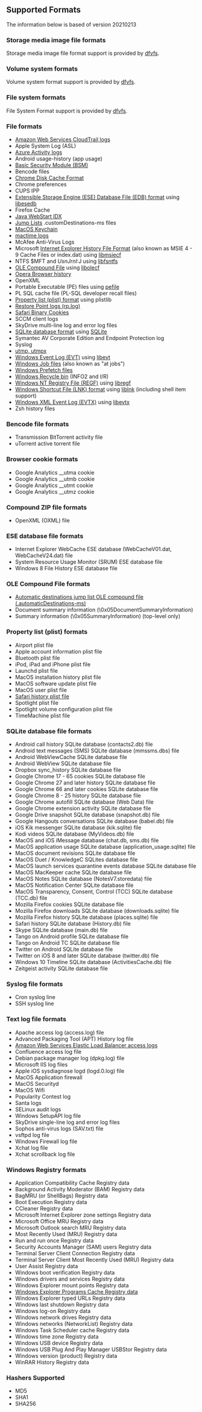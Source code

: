 ## Supported Formats

The information below is based of version 20210213

### Storage media image file formats

Storage media image file format support is provided by [dfvfs](https://dfvfs.readthedocs.io/en/latest/sources/Supported-formats.html#storage-media-types).

### Volume system formats

Volume system format support is provided by [dfvfs](https://dfvfs.readthedocs.io/en/latest/sources/Supported-formats.html#volume-systems).

### File system formats

File System Format support is provided by [dfvfs](https://dfvfs.readthedocs.io/en/latest/sources/Supported-formats.html#file-systems).

### File formats

* [Amazon Web Services CloudTrail logs](https://docs.aws.amazon.com/awscloudtrail/latest/userguide/cloudtrail-log-file-examples.html)
* Apple System Log (ASL)
* [Azure Activity logs](https://docs.microsoft.com/en-us/azure/azure-monitor/essentials/activity-log)
* Android usage-history (app usage)
* [Basic Security Module (BSM)](https://forensicswiki.xyz/wiki/index.php?title=Basic_Security_Module_(BSM)_file_format)
* Bencode files
* [Chrome Disk Cache Format](https://forensicswiki.xyz/wiki/index.php?title=Chrome_Disk_Cache_Format)
* Chrome preferences
* CUPS IPP
* [Extensible Storage Engine (ESE) Database File (EDB) format](https://forensicswiki.xyz/wiki/index.php?title=Extensible_Storage_Engine_(ESE)_Database_File_(EDB)_format) using [libesedb](https://github.com/libyal/libesedb)
* Firefox Cache
* [Java WebStart IDX](https://forensicswiki.xyz/wiki/index.php?title=Java)
* [Jump Lists](https://forensicswiki.xyz/wiki/index.php?title=Jump_Lists) .customDestinations-ms files
* [MacOS Keychain](https://github.com/libyal/dtformats/blob/main/documentation/MacOS%20keychain%20database%20file%20format.asciidoc)
* [mactime logs](https://forensicswiki.xyz/wiki/index.php?title=Mactime)
* McAfee Anti-Virus Logs
* Microsoft [Internet Explorer History File Format](https://forensicswiki.xyz/wiki/index.php?title=Internet_Explorer_History_File_Format) (also known as MSIE 4 - 9 Cache Files or index.dat) using [libmsiecf](https://github.com/libyal/libmsiecf)
* NTFS $MFT and $UsnJrnl:$J using [libfsntfs](https://github.com/libyal/libfsntfs)
* [OLE Compound File](https://forensicswiki.xyz/wiki/index.php?title=OLE_Compound_File) using [libolecf](https://github.com/libyal/libolecf)
* [Opera Browser history](https://forensicswiki.xyz/wiki/index.php?title=Opera)
* OpenXML
* Portable Executable (PE) files using [pefile](https://github.com/erocarrera/pefile)
* PL SQL cache file (PL-SQL developer recall files)
* [Property list (plist) format](https://forensicswiki.xyz/wiki/index.php?title=Property_list_(plist)) using plistlib
* [Restore Point logs (rp.log)](https://github.com/libyal/dtformats/blob/main/documentation/Restore%20point%20formats.asciidoc)
* [Safari Binary Cookies](https://github.com/libyal/dtformats/blob/main/documentation/Safari%20Cookies.asciidoc)
* SCCM client logs
* SkyDrive multi-line log and error log files
* [SQLite database format](https://forensicswiki.xyz/wiki/index.php?title=SQLite_database_format) using [SQLite](https://forensicswiki.xyz/wiki/index.php?title=SQLite)
* Symantec AV Corporate Edition and Endpoint Protection log
* Syslog
* [utmp, utmpx](https://github.com/libyal/dtformats/blob/main/documentation/Utmp%20login%20records%20format.asciidoc)
* [Windows Event Log (EVT)](https://forensicswiki.xyz/wiki/index.php?title=Windows_Event_Log_(EVT)) using [libevt](https://github.com/libyal/libevt)
* [Windows Job files](https://forensicswiki.xyz/wiki/index.php?title=Windows_Job_File_Format) (also known as "at jobs")
* [Windows Prefetch files](https://forensicswiki.xyz/wiki/index.php?title=Windows_Prefetch_File_Format)
* [Windows Recycle bin](https://forensicswiki.xyz/wiki/index.php?title=Windows#Recycle_Bin) (INFO2 and $I/$R)
* [Windows NT Registry File (REGF)](https://forensicswiki.xyz/wiki/index.php?title=Windows_NT_Registry_File_(REGF)) using [libregf](https://github.com/libyal/libregf)
* [Windows Shortcut File (LNK) format](https://forensicswiki.xyz/wiki/index.php?title=LNK) using [liblnk](https://github.com/libyal/liblnk) (including shell item support)
* [Windows XML Event Log (EVTX)](https://forensicswiki.xyz/wiki/index.php?title=Windows_XML_Event_Log_(EVTX)) using [libevtx](https://github.com/libyal/libevtx)
* Zsh history files

### Bencode file formats

* Transmission BitTorrent activity file
* uTorrent active torrent file

### Browser cookie formats

* Google Analytics __utma cookie
* Google Analytics __utmb cookie
* Google Analytics __utmt cookie
* Google Analytics __utmz cookie

### Compound ZIP file formats

* OpenXML (OXML) file

### ESE database file formats

* Internet Explorer WebCache ESE database (WebCacheV01.dat, WebCacheV24.dat) file
* System Resource Usage Monitor (SRUM) ESE database file
* Windows 8 File History ESE database file

### OLE Compound File formats

* [Automatic destinations jump list OLE compound file (.automaticDestinations-ms)](https://forensicswiki.xyz/wiki/index.php?title=Jump_Lists)
* Document summary information (\0x05DocumentSummaryInformation)
* Summary information (\0x05SummaryInformation) (top-level only)

### Property list (plist) formats

* Airport plist file
* Apple account information plist file
* Bluetooth plist file
* iPod, iPad and iPhone plist file
* Launchd plist file
* MacOS installation history plist file
* MacOS software update plist file
* MacOS user plist file
* [Safari history plist file](https://forensicswiki.xyz/wiki/index.php?title=Apple_Safari)
* Spotlight plist file
* Spotlight volume configuration plist file
* TimeMachine plist file

### SQLite database file formats

* Android call history SQLite database (contacts2.db) file
* Android text messages (SMS) SQLite database (mmssms.dbs) file
* Android WebViewCache SQLite database file
* Android WebView SQLite database file
* Dropbox sync_history SQLite database file
* Google Chrome 17 - 65 cookies SQLite database file
* Google Chrome 27 and later history SQLite database file
* Google Chrome 66 and later cookies SQLite database file
* Google Chrome 8 - 25 history SQLite database file
* Google Chrome autofill SQLite database (Web Data) file
* Google Chrome extension activity SQLite database file
* Google Drive snapshot SQLite database (snapshot.db) file
* Google Hangouts conversations SQLite database (babel.db) file
* iOS Kik messenger SQLite database (kik.sqlite) file
* Kodi videos SQLite database (MyVideos.db) file
* MacOS and iOS iMessage database (chat.db, sms.db) file
* MacOS application usage SQLite database (application_usage.sqlite) file
* MacOS document revisions SQLite database file
* MacOS Duet / KnowledgeC SQLites database file
* MacOS launch services quarantine events database SQLite database file
* MacOS MacKeeper cache SQLite database file
* MacOS Notes SQLite database (NotesV7.storedata) file
* MacOS Notification Center SQLite database file
* MacOS Transparency, Consent, Control (TCC) SQLite database (TCC.db) file
* Mozilla Firefox cookies SQLite database file
* Mozilla Firefox downloads SQLite database (downloads.sqlite) file
* Mozilla Firefox history SQLite database (places.sqlite) file
* Safari history SQLite database (History.db) file
* Skype SQLite database (main.db) file
* Tango on Android profile SQLite database file
* Tango on Android TC SQLite database file
* Twitter on Android SQLite database file
* Twitter on iOS 8 and later SQLite database (twitter.db) file
* Windows 10 Timeline SQLite database (ActivitiesCache.db) file
* Zeitgeist activity SQLite database file

### Syslog file formats

* Cron syslog line
* SSH syslog line

### Text log file formats

* Apache access log (access.log) file
* Advanced Packaging Tool (APT) History log file
* [Amazon Web Services Elastic Load Balancer access logs](https://docs.aws.amazon.com/elasticloadbalancing/latest/application/load-balancer-access-logs.html#access-log-file-format)
* Confluence access log file
* Debian package manager log (dpkg.log) file
* Microsoft IIS log files
* Apple iOS sysdiagnose logd (logd.0.log) file
* MacOS Application firewall
* MacOS Securityd
* MacOS Wifi
* Popularity Contest log
* Santa logs
* SELinux audit logs
* Windows SetupAPI log file
* SkyDrive single-line log and error log files
* Sophos anti-virus logs (SAV.txt) file
* vsftpd log file
* Windows Firewall log file
* Xchat log file
* Xchat scrollback log file

### Windows Registry formats

* Application Compatibility Cache Registry data
* Background Activity Moderator (BAM) Registry data
* BagMRU (or ShellBags) Registry data
* Boot Execution Registry data
* CCleaner Registry data
* Microsoft Internet Explorer zone settings Registry data
* Microsoft Office MRU Registry data
* Microsoft Outlook search MRU Registry data
* Most Recently Used (MRU) Registry data
* Run and run once Registry data
* Security Accounts Manager (SAM) users Registry data
* Terminal Server Client Connection Registry data
* Terminal Server Client Most Recently Used (MRU) Registry data
* User Assist Registry data
* Windows boot verification Registry data
* Windows drivers and services Registry data
* Windows Explorer mount points Registry data
* [Windows Explorer Programs Cache Registry data](https://winreg-kb.readthedocs.io/en/latest/sources/explorer-keys/Program-cache.html)
* Windows Explorer typed URLs Registry data
* Windows last shutdown Registry data
* Windows log-on Registry data
* Windows network drives Registry data
* Windows networks (NetworkList) Registry data
* Windows Task Scheduler cache Registry data
* Windows time zone Registry data
* Windows USB device Registry data
* Windows USB Plug And Play Manager USBStor Registry data
* Windows version (product) Registry data
* WinRAR History Registry data

### Hashers Supported

* MD5
* SHA1
* SHA256
